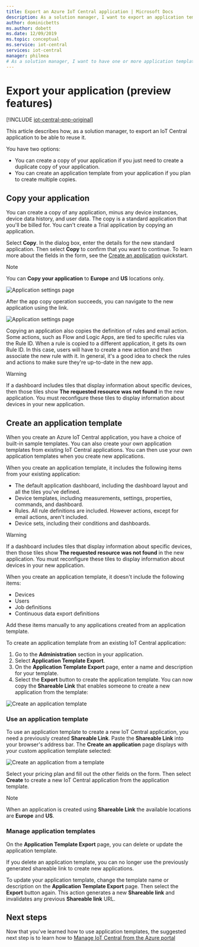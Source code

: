 ```yaml
---
title: Export an Azure IoT Central application | Microsoft Docs
description: As a solution manager, I want to export an application template to be able to reuse it.
author: dominicbetts
ms.author: dobett
ms.date: 12/09/2019
ms.topic: conceptual
ms.service: iot-central
services: iot-central
manager: philmea
# As a solution manager, I want to have one or more application templates available in my library that I can use when deploying to new organizations.
---
```


# Export your application (preview features)

[!INCLUDE [iot-central-pnp-original](../../../includes/iot-central-pnp-original-note.md)]

This article describes how, as a solution manager, to export an IoT Central application to be able to reuse it.

You have two options:

- You can create a copy of your application if you just need to create a duplicate copy of your application.
- You can create an application template from your application if you plan to create multiple copies.

## Copy your application

You can create a copy of any application, minus any device instances, device data history, and user data. The copy is a standard application that you'll be billed for. You can't create a Trial application by copying an application.

Select **Copy**. In the dialog box, enter the details for the new standard application. Then select **Copy** to confirm that you want to continue. To learn more about the fields in the form, see the [Create an application](quick-deploy-iot-central.md) quickstart.

> [!NOTE]
> You can **Copy your application** to **Europe** and **US** locations only.

![Application settings page](media/howto-use-app-templates/appcopy2.png)

After the app copy operation succeeds, you can navigate to the new application using the link.

![Application settings page](media/howto-use-app-templates/appcopy3a.png)

Copying an application also copies the definition of rules and email action. Some actions, such as Flow and  Logic Apps, are tied to specific rules via the Rule ID. When a rule is copied to a different application, it gets its own Rule ID. In this case, users will have to create a new action and then associate the new rule with it. In general, it's a good idea to check the rules and actions to make sure they're up-to-date in the new app.

> [!WARNING]
> If a dashboard includes tiles that display information about specific devices, then those tiles show **The requested resource was not found** in the new application. You must reconfigure these tiles to display information about devices in your new application.

## Create an application template

When you create an Azure IoT Central application, you have a choice of built-in sample templates. You can also create your own application templates from existing IoT Central applications. You can then use your own application templates when you create new applications.

When you create an application template, it includes the following items from your existing application:

- The default application dashboard, including the dashboard layout and all the tiles you've defined.
- Device templates, including measurements, settings, properties, commands, and dashboard.
- Rules. All rule definitions are included. However actions, except for email actions, aren't included.
- Device sets, including their conditions and dashboards.

> [!WARNING]
> If a dashboard includes tiles that display information about specific devices, then those tiles show **The requested resource was not found** in the new application. You must reconfigure these tiles to display information about devices in your new application.

When you create an application template, it doesn't include the following items:

- Devices
- Users
- Job definitions
- Continuous data export definitions

Add these items manually to any applications created from an application template.

To create an application template from an existing IoT Central application:

1. Go to the **Administration** section in your application.
1. Select **Application Template Export**.
1. On the **Application Template Export** page, enter a name and description for your template.
1. Select the **Export** button to create the application template. You can now copy the **Shareable Link** that enables someone to create a new application from the template:

![Create an application template](media/howto-use-app-templates/create-template.png)

### Use an application template

To use an application template to create a new IoT Central application, you need a previously created **Shareable Link**. Paste the **Shareable Link** into your browser's address bar. The **Create an application** page displays with your custom application template selected:

![Create an application from a template](media/howto-use-app-templates/create-app.png)

Select your pricing plan and fill out the other fields on the form. Then select **Create** to create a new IoT Central application from the application template.

> [!NOTE]
> When an application is created using **Shareable Link** the available locations are **Europe** and **US**.

### Manage application templates

On the **Application Template Export** page, you can delete or update the application template.

If you delete an application template, you can no longer use the previously generated shareable link to create new applications.

To update your application template, change the template name or description on the **Application Template Export** page. Then select the **Export** button again. This action generates a new **Shareable link** and invalidates any previous **Shareable link** URL.

## Next steps

Now that you've learned how to use application templates, the suggested next step is to learn how to [Manage IoT Central from the Azure portal](../core/howto-manage-iot-central-from-portal.md?toc=/azure/iot-central/preview/toc.json&bc=/azure/iot-central/preview/breadcrumb/toc.json)
